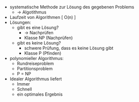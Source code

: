- systematische Methode zur Lösung des gegebenen Problems
	- -> Algotithmus
- Laufzeit von Algorithmen [ O(n) ]
- Lösungen:
	- gibt es eine Lösung?
		- -> Nachprüfen
		- Klasse NP (Nachprüfen)
	- gibt es keine Lösung?
		- schwere Prüfung, dass es keine Lösung gibt
		- Klasse P (Pfinden)
- polynomieller Algorithmus:
	- Rundreiseproblem
	- Partitionsproblem
	- P = NP
- Idealer Algorithmus liefert
	- Immer
	- Schnell
	- ein optimales Ergebnis